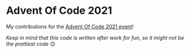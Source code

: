 ﻿# Advent Of Code 2021

My contributions for the [Advent Of Code 2021 event](https://adventofcode.com/2021)!

_Keep in mind that this code is written after work for fun, so it might not be the prettiest code_ 😉


